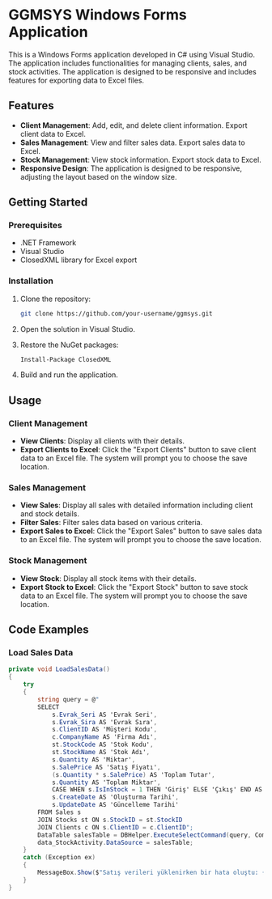 # GGMSYS Windows Forms Application

This is a Windows Forms application developed in C# using Visual Studio. The application includes functionalities for managing clients, sales, and stock activities. The application is designed to be responsive and includes features for exporting data to Excel files.

## Features

- **Client Management**: Add, edit, and delete client information. Export client data to Excel.
- **Sales Management**: View and filter sales data. Export sales data to Excel.
- **Stock Management**: View stock information. Export stock data to Excel.
- **Responsive Design**: The application is designed to be responsive, adjusting the layout based on the window size.

## Getting Started

### Prerequisites

- .NET Framework
- Visual Studio
- ClosedXML library for Excel export

### Installation

1. Clone the repository:
    ```sh
    git clone https://github.com/your-username/ggmsys.git
    ```

2. Open the solution in Visual Studio.

3. Restore the NuGet packages:
    ```sh
    Install-Package ClosedXML
    ```

4. Build and run the application.

## Usage

### Client Management

- **View Clients**: Display all clients with their details.
- **Export Clients to Excel**: Click the "Export Clients" button to save client data to an Excel file. The system will prompt you to choose the save location.

### Sales Management

- **View Sales**: Display all sales with detailed information including client and stock details.
- **Filter Sales**: Filter sales data based on various criteria.
- **Export Sales to Excel**: Click the "Export Sales" button to save sales data to an Excel file. The system will prompt you to choose the save location.

### Stock Management

- **View Stock**: Display all stock items with their details.
- **Export Stock to Excel**: Click the "Export Stock" button to save stock data to an Excel file. The system will prompt you to choose the save location.

## Code Examples

### Load Sales Data

```csharp
private void LoadSalesData()
{
    try
    {
        string query = @"
        SELECT 
            s.Evrak_Seri AS 'Evrak Seri', 
            s.Evrak_Sira AS 'Evrak Sıra', 
            s.ClientID AS 'Müşteri Kodu', 
            c.CompanyName AS 'Firma Adı', 
            st.StockCode AS 'Stok Kodu', 
            st.StockName AS 'Stok Adı', 
            s.Quantity AS 'Miktar', 
            s.SalePrice AS 'Satış Fiyatı', 
            (s.Quantity * s.SalePrice) AS 'Toplam Tutar', 
            s.Quantity AS 'Toplam Miktar', 
            CASE WHEN s.IsInStock = 1 THEN 'Giriş' ELSE 'Çıkış' END AS 'Stok Durumu', 
            s.CreateDate AS 'Oluşturma Tarihi', 
            s.UpdateDate AS 'Güncelleme Tarihi'
        FROM Sales s
        JOIN Stocks st ON s.StockID = st.StockID
        JOIN Clients c ON s.ClientID = c.ClientID";
        DataTable salesTable = DBHelper.ExecuteSelectCommand(query, CommandType.Text);
        data_StockActivity.DataSource = salesTable;
    }
    catch (Exception ex)
    {
        MessageBox.Show($"Satış verileri yüklenirken bir hata oluştu: {ex.Message}", "Hata", MessageBoxButtons.OK, MessageBoxIcon.Error);
    }
}
